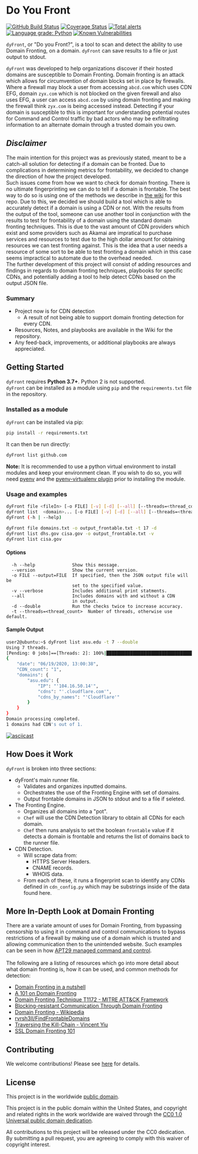 # Do You Front

[![GitHub Build Status](https://github.com/Pascal-0x90/dyFront/workflows/build/badge.svg)](https://github.com/Pascal-0x90/dyFront/actions)
[![Coverage Status](https://coveralls.io/repos/github/Pascal-0x90/dyFront/badge.svg?branch=develop)](https://coveralls.io/github/Pascal-0x90/dyFront?branch=develop)
[![Total alerts](https://img.shields.io/lgtm/alerts/g/Pascal-0x90/dyFront.svg?logo=lgtm&logoWidth=18)](https://lgtm.com/projects/g/Pascal-0x90/dyFront/alerts/)
[![Language grade: Python](https://img.shields.io/lgtm/grade/python/g/Pascal-0x90/dyFront.svg?logo=lgtm&logoWidth=18)](https://lgtm.com/projects/g/Pascal-0x90/dyFront/context:python)
[![Known Vulnerabilities](https://snyk.io/test/github/Pascal-0x90/dyFront/develop/badge.svg)](https://snyk.io/test/github/Pascal-0x90/dyFront)

`dyFront`, or "Do you Front?", is a tool to scan and detect the ability to use
Domain Fronting, on a domain. `dyFront` can save results to a file or just
output to stdout.

`dyFront` was developed to help organizations discover if their hosted domains
are susceptible to Domain Fronting. Domain fronting is an attack which allows
for circumvention of domain blocks set in place by firewalls. Where a firewall
may block a user from accessing `abcd.com` which uses CDN EFG, domain `zyx.com`
which is not blocked on the given firewall and also uses EFG, a user can access
`abcd.com` by using domain fronting and making the firewall think `zyx.com` is
being accessed instead. Detecting if your domain is susceptible to this is
important for understanding potential routes for Command and Control traffic by
bad actors who may be exfiltrating information to an alternate domain through a
trusted domain you own.

## **_Disclaimer_**

The main intention for this project was as previously stated, meant to be a
catch-all solution for detecting if a domain can be fronted. Due to
complications in determining metrics for frontability, we decided to change the
direction of how the project developed.</br> Such issues come from how we want
to check for domain fronting. There is no ultimate fingerprinting we can do to
tell if a domain is frontable. The best way to do so is using one of the methods
we describe in
[the wiki](https://github.com/Pascal-0x90/dyFront/wiki/Domain-Fronting) for this
repo. Due to this, we decided we should build a tool which is able to accurately
detect if a domain is using a CDN or not. With the results from the output of
the tool, someone can use another tool in conjunction with the results to test
for frontability of a domain using the standard domain fronting techniques. This
is due to the vast amount of CDN providers which exist and some providers such
as Akamai are impratical to purchase services and resources to test due to the
high dollar amount for obtaining resources we can test fronting against. This is
the idea that a user needs a resource of some sort to be able to test fronting a
domain which in this case seems impractical to automate due to the overhead
needed. </br> The further development of this project will consist of adding
resources and findings in regards to domain fronting techniques, playbooks for
specific CDNs, and potentially adding a tool to help detect CDNs based on the
output JSON file. </br>

### Summary

- Project now is for CDN detection
  - A result of not being able to support domain fronting detection for every
    CDN.
- Resources, Notes, and playbooks are available in the Wiki for the repository.
- Any feed-back, improvements, or additional playbooks are always appreciated.

## Getting Started

`dyFront` requires **Python 3.7+**. Python 2 is not supported. </br> `dyFront`
can be installed as a module using `pip` and the `requirements.txt` file in the
repository.

### Installed as a module

`dyFront` can be installed via pip:

```bash
pip install -r requirements.txt
```

It can then be run directly:

```bash
dyFront list github.com
```

**Note:** It is recommended to use a python virtual environment to install
modules and keep your environment clean. If you wish to do so, you will need
[pyenv](https://github.com/pyenv/pyenv) and the
[pyenv-virtualenv plugin](https://github.com/pyenv/pyenv-virtualenv) prior to
installing the module.

### Usage and examples

```bash
dyFront file <fileIn> [-o FILE] [-v] [-d] [--all] [--threads=<thread_count>]
dyFront list  <domain>... [-o FILE] [-v] [-d] [--all] [--threads=<thread_count>]
dyFront (-h | --help)

dyFront file domains.txt -o output_frontable.txt -t 17 -d
dyFront list dhs.gov cisa.gov -o output_frontable.txt -v
dyFront list cisa.gov
```

#### Options

```plaintext
  -h --help              Show this message.
  --version              Show the current version.
  -o FILE --output=FILE  If specified, then the JSON output file will be
                         set to the specified value.
  -v --verbose           Includes additional print statments.
  --all                  Includes domains with and without a CDN
                         in output.
  -d --double            Run the checks twice to increase accuracy.
  -t --threads=<thread_count>  Number of threads, otherwise use default.
```

#### Sample Output

```bash
user2@ubuntu:~$ dyFront list asu.edu -t 7 --double
Using 7 threads.
[Pending: 0 jobs]==[Threads: 2]: 100%|███████████████████████████████████████████████████████████████████████████████████████████████████████████████████████████████████████████████| 2/2 [00:00<00:00,  2.22it/s]
{
    "date": "06/19/2020, 13:00:38",
    "CDN_count": "1",
    "domains": {
        "asu.edu": {
            "IP": "'104.16.50.14'",
            "cdns": "'.cloudflare.com'",
            "cdns_by_names": "'Cloudflare'"
        }
    }
}
Domain processing completed.
1 domains had CDN's out of 1.

```
[![asciicast](https://asciinema.org/a/341337.svg)](https://asciinema.org/a/341337)

## How Does it Work

`dyFront` is broken into three sections:

- dyFront's main runner file.
  - Validates and organizes inputted domains.
  - Orchestrates the use of the Fronting Engine with set of domains.
  - Output frontable domains in JSON to stdout and to a file if seleted.
- The Fronting Engine.
  - Organizes all domains into a "pot".
  - `Chef` will use the CDN Detection library to obtain all CDNs for each
    domain.
  - `Chef` then runs analysis to set the boolean `frontable` value if it detects
    a domain is frontable and returns the list of domains back to the runner
    file.
- CDN Detection.
  - Will scrape data from:
    - HTTPS Server Headers.
    - CNAME records.
    - WHOIS data.
  - From each of these, it runs a fingerprint scan to identify any CDNs defined
    in `cdn_config.py` which may be substrings inside of the data found here.

## More In-Depth Look at Domain Fronting

There are a variate amount of uses for Domain Fronting, from bypassing
censorship to using it in command and control communications to bypass
restrictions of a firewall by making use of a domain which is trusted and
allowing communication then to the unintended website. Such examples can be seen
in how
[APT29 managed command and control](https://www.fireeye.com/blog/threat-research/2017/03/apt29_domain_frontin.html).
</br></br> The following are a listing of resources which go into more detail
about what domain fronting is, how it can be used, and common methods for
detection:

- [Domain Fronting in a nutshell](https://www.andreafortuna.org/2018/05/07/domain-fronting-in-a-nutshell/)
- [A 101 on Domain Fronting](https://digi.ninja/blog/domain_fronting.php)
- [Domain Fronting Technique T1172 - MITRE ATT&CK Framework](https://attack.mitre.org/techniques/T1172/)
- [Blocking-resistant Communication Through Domain Fronting](https://www.bamsoftware.com/papers/fronting/)
- [Domain Fronting - Wikipedia](https://en.wikipedia.org/wiki/Domain_fronting)
- [rvrsh3ll/FindFrontableDomains](https://github.com/rvrsh3ll/FindFrontableDomains)
- [Traversing the Kill-Chain - Vincent Yiu](https://gsec.hitb.org/materials/sg2018/D2%20-%20Traversing%20the%20Kill-Chain%20-%20The%20New%20Shiny%20in%202018%20-%20Vincent%20Yiu.pdf)
- [SSL Domain Fronting 101](https://medium.com/rvrsh3ll/ssl-domain-fronting-101-4348d410c56f)

## Contributing

We welcome contributions! Please see [here](CONTRIBUTING.md) for details.

## License

This project is in the worldwide [public domain](LICENSE).

This project is in the public domain within the United States, and copyright and
related rights in the work worldwide are waived through the
[CC0 1.0 Universal public domain dedication](https://creativecommons.org/publicdomain/zero/1.0/).

All contributions to this project will be released under the CC0 dedication. By
submitting a pull request, you are agreeing to comply with this waiver of
copyright interest.
